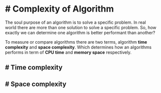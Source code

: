 # # Complexity of Algorithm
The soul purpose of an algorithm is to solve a specific problem. In real world there are more than one solution to solve a specific problem. So, how exactly we can determine one algorithm is better performant than another?

To measure or compare algorithms there are two terms, algorithm **time complexity** and **space complexity**. Which determines how an algorithms performs in term of **CPU time** and **memory space** respectively.

## # Time complexity

## # Space complexity
